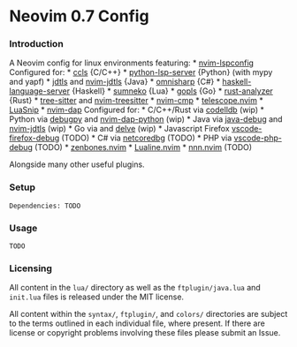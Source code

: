 # Neovim 0.7 Config


### Introduction

A Neovim config for linux environments featuring:
    * [nvim-lspconfig]()
        Configured for:
            * [ccls](https://github.com/MaskRay/ccls) {C/C++}
            * [python-lsp-server](https://github.com/python-lsp/python-lsp-server) {Python} (with mypy and yapf)
            * [jdtls](https://github.com/eclipse/eclipse.jdt.ls) and [nvim-jdtls](https://github.com/mfussenegger/nvim-jdtls) {Java}
            * [omnisharp](https://github.com/OmniSharp/omnisharp-roslyn) {C#}
            * [haskell-language-server](https://github.com/haskell/haskell-language-server) {Haskell}
            * [sumneko](https://github.com/sumneko/lua-language-server) {Lua}
            * [gopls]() {Go}
            * [rust-analyzer]() {Rust}
    * [tree-sitter](https://github.com/tree-sitter/tree-sitter) and [nvim-treesitter](https://github.com/nvim-treesitter/nvim-treesitter)
    * [nvim-cmp](https://github.com/hrsh7th/nvim-cmp)
    * [telescope.nvim](https://github.com/nvim-telescope/telescope.nvim)
    * [LuaSnip](https://github.com/L3MON4D3/LuaSnip)
    * [nvim-dap](https://github.com/mfussenegger/nvim-dap)
        Configured for:
            * C/C++/Rust via [codelldb](https://github.com/vadimcn/vscode-lldb) (wip)
            * Python via [debugpy]() and [nvim-dap-python]() (wip)
            * Java via [java-debug]() and [nvim-jdtls]() (wip)
            * Go via and [delve]() (wip)
            * Javascript Firefox [vscode-firefox-debug]() (TODO)
            * C# via [netcoredbg]() (TODO)
            * PHP via [vscode-php-debug]() (TODO)
    * [zenbones.nvim](https://github.com/mcchrish/zenbones.nvim)
    * [Lualine.nvim](https://github.com/nvim-lualine/lualine.nvim)
    * [nnn.nvim](https://github.com/luukvbaal/nnn.nvim) (TODO)

Alongside many other useful plugins.

### Setup

    Dependencies: TODO

### Usage

    TODO

### Licensing

All content in the `lua/` directory as well as the `ftplugin/java.lua` and `init.lua` files is released under the MIT license.

All content within the `syntax/`, `ftplugin/`, and `colors/` directories are subject to the terms outlined in each individual file, where present. If there are license or copyright problems involving these files please submit an Issue.
